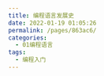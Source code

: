 ```yaml
---
title: 编程语言发展史
date: 2022-01-19 01:05:26
permalink: /pages/863ac6/
categories:
  - 01编程语言
tags:
  - 编程入门
---
```

